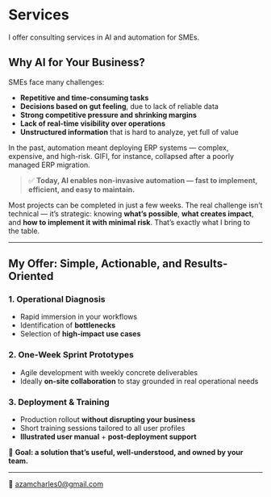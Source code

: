 # Services

I offer consulting services in AI and automation for SMEs.

## Why AI for Your Business?

SMEs face many challenges:

* **Repetitive and time-consuming tasks**
* **Decisions based on gut feeling**, due to lack of reliable data
* **Strong competitive pressure and shrinking margins**
* **Lack of real-time visibility over operations**
* **Unstructured information** that is hard to analyze, yet full of value

In the past, automation meant deploying ERP systems — complex, expensive, and high-risk. GIFI, for instance, collapsed after a poorly managed ERP migration.

> ✅ **Today, AI enables **non-invasive automation** — fast to implement, efficient, and easy to maintain.**

Most projects can be completed in just a few weeks. The real challenge isn’t technical — it’s strategic: knowing **what’s possible**, **what creates impact**, and **how to implement it with minimal risk**. That’s exactly what I bring to the table.

---

## My Offer: Simple, Actionable, and Results-Oriented

### 1. Operational Diagnosis

* Rapid immersion in your workflows
* Identification of **bottlenecks**
* Selection of **high-impact use cases**

### 2. One-Week Sprint Prototypes

* Agile development with weekly concrete deliverables
* Ideally **on-site collaboration** to stay grounded in real operational needs

### 3. Deployment & Training

* Production rollout **without disrupting your business**
* Short training sessions tailored to all user profiles
* **Illustrated user manual** + **post-deployment support**

🎯 **Goal: a solution that’s useful, well-understood, and owned by your team.**

---

📧 [azamcharles0@gmail.com](mailto:azamcharles0@gmail.com)

